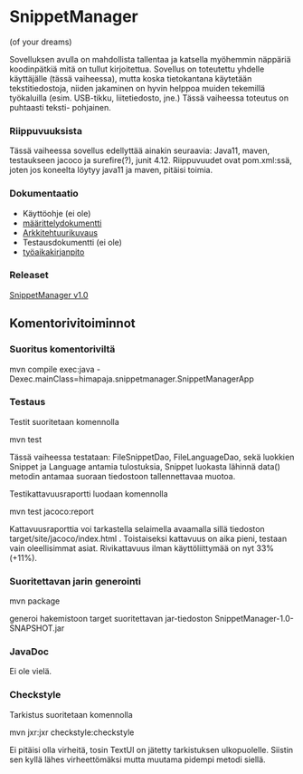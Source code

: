 # SnippetManager
(of your dreams)

Sovelluksen avulla on mahdollista tallentaa ja katsella myöhemmin näppäriä koodinpätkiä mitä on tullut kirjoitettua. Sovellus on toteutettu yhdelle käyttäjälle (tässä vaiheessa), mutta koska
tietokantana käytetään tekstitiedostoja, niiden jakaminen on hyvin helppoa muiden tekemillä työkaluilla (esim. USB-tikku, liitetiedosto, jne.) Tässä vaiheessa toteutus on puhtaasti teksti-
pohjainen.

### Riippuvuuksista

Tässä vaiheessa sovellus edellyttää ainakin seuraavia: Java11, maven, testaukseen jacoco ja surefire(?), junit 4.12. Riippuvuudet ovat pom.xml:ssä, joten jos koneelta löytyy java11 ja maven,
pitäisi toimia.

### Dokumentaatio

* Käyttöohje (ei ole)
* [määrittelydokumentti](https://github.com/sanikk/ot-harjoitust/blob/master/dokumentointi/maarittelydokumentti.md)
* [Arkkitehtuurikuvaus](https://github.com/sanikk/ot-harjoitust/blob/master/dokumentointi/arkkitehtuuri.md)
* Testausdokumentti (ei ole)
* [työaikakirjanpito](https://github.com/sanikk/ot-harjoitust/blob/master/dokumentointi/tuntikirjanpito.md)

### Releaset

[SnippetManager v1.0](https://github.com/sanikk/ot-harjoitust/releases/tag/Viikko5)

## Komentorivitoiminnot

### Suoritus komentoriviltä

mvn compile exec:java -Dexec.mainClass=himapaja.snippetmanager.SnippetManagerApp

### Testaus

Testit suoritetaan komennolla

mvn test

Tässä vaiheessa testataan: FileSnippetDao, FileLanguageDao, sekä luokkien Snippet ja Language antamia tulostuksia, Snippet luokasta lähinnä data() metodin antamaa suoraan tiedostoon tallennettavaa
muotoa.

Testikattavuusraportti luodaan komennolla

mvn test jacoco:report

Kattavuusraporttia voi tarkastella selaimella avaamalla sillä tiedoston target/site/jacoco/index.html . Toistaiseksi kattavuus on aika pieni, testaan vain oleellisimmat asiat. Rivikattavuus ilman käyttöliittymää on nyt 33%(+11%).

### Suoritettavan jarin generointi

mvn package

generoi hakemistoon target suoritettavan jar-tiedoston SnippetManager-1.0-SNAPSHOT.jar

### JavaDoc

Ei ole vielä.

### Checkstyle

Tarkistus suoritetaan komennolla

mvn jxr:jxr checkstyle:checkstyle

Ei pitäisi olla virheitä, tosin TextUI on jätetty tarkistuksen ulkopuolelle. Siistin sen kyllä lähes virheettömäksi mutta muutama pidempi metodi siellä.

